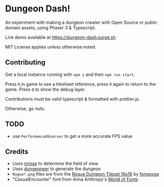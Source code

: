 # Dungeon Dash!

An experiment with making a dungeon crawler with Open Source or public domain assets, using Phaser 3 & Typescript.

Live demo available at https://dungeon-dash.surge.sh

MIT License applies unless otherwise noted.

## Contributing

Get a local instance running with `npm i` and then `npm run start`.

Press `R` in game to see a tilesheet reference, press `R` again to return to the game. Press `Q` to show the debug layer.

Contributions must be valid typescript & formatted with prettier.js.

Otherwise, go nuts.

## TODO

 * use `PerformanceObserver` to get a more accurate FPS value

## Credits

* Uses [mrpas](https://www.npmjs.com/package/mrpas) to determine the field of view
* Uses [dungeoneer](https://www.npmjs.com/package/dungeoneer) to generate the dungeon
* `Rogue*.png` files are from the [Rogue Dungeon Tileset 16x16](https://fongoose.itch.io/rogue-dungeon-tileset-16x16) by [fongoose](https://twitter.com/fongoosemike)
* "CasualEncounter" font from Anna Anthropy's [World of Fonts](https://w.itch.io/world-of-fonts)

